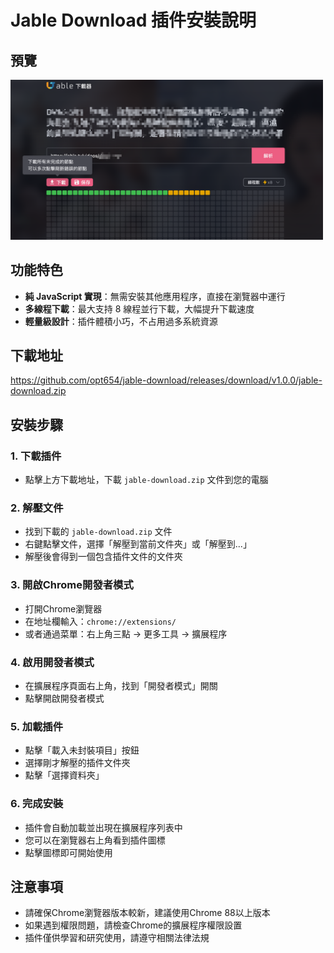 # Jable Download 插件安裝說明

## 預覽
<img src="preview.png" alt="Jable Download 插件預覽" width="500px">

## 功能特色
- **純 JavaScript 實現**：無需安裝其他應用程序，直接在瀏覽器中運行
- **多線程下載**：最大支持 8 線程並行下載，大幅提升下載速度
- **輕量級設計**：插件體積小巧，不占用過多系統資源

## 下載地址
https://github.com/opt654/jable-download/releases/download/v1.0.0/jable-download.zip

## 安裝步驟

### 1. 下載插件
- 點擊上方下載地址，下載 `jable-download.zip` 文件到您的電腦

### 2. 解壓文件
- 找到下載的 `jable-download.zip` 文件
- 右鍵點擊文件，選擇「解壓到當前文件夾」或「解壓到...」
- 解壓後會得到一個包含插件文件的文件夾

### 3. 開啟Chrome開發者模式
- 打開Chrome瀏覽器
- 在地址欄輸入：`chrome://extensions/`
- 或者通過菜單：右上角三點 → 更多工具 → 擴展程序

### 4. 啟用開發者模式
- 在擴展程序頁面右上角，找到「開發者模式」開關
- 點擊開啟開發者模式

### 5. 加載插件
- 點擊「載入未封裝項目」按鈕
- 選擇剛才解壓的插件文件夾
- 點擊「選擇資料夾」

### 6. 完成安裝
- 插件會自動加載並出現在擴展程序列表中
- 您可以在瀏覽器右上角看到插件圖標
- 點擊圖標即可開始使用

## 注意事項
- 請確保Chrome瀏覽器版本較新，建議使用Chrome 88以上版本
- 如果遇到權限問題，請檢查Chrome的擴展程序權限設置
- 插件僅供學習和研究使用，請遵守相關法律法規